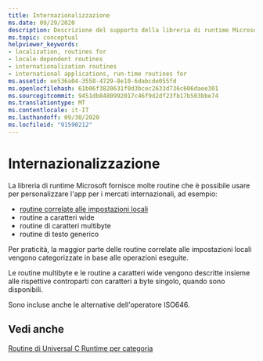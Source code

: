 ```yaml
---
title: Internazionalizzazione
ms.date: 09/29/2020
description: Descrizione del supporto della libreria di runtime Microsoft per la scrittura di app per i mercati internazionali.
ms.topic: conceptual
helpviewer_keywords:
- localization, routines for
- locale-dependent routines
- internationalization routines
- international applications, run-time routines for
ms.assetid: ee536a04-3558-4729-8e10-6dabcde055fd
ms.openlocfilehash: 61b06f3820631f0d3bcec2633d736c606daee301
ms.sourcegitcommit: 9451db8480992017c46f9d2df23fb17b503bbe74
ms.translationtype: MT
ms.contentlocale: it-IT
ms.lasthandoff: 09/30/2020
ms.locfileid: "91590212"
---
```

# <a name="internationalization"></a>Internazionalizzazione

La libreria di runtime Microsoft fornisce molte routine che è possibile usare per personalizzare l'app per i mercati internazionali, ad esempio:
- [routine correlate alle impostazioni locali](../c-runtime-library/locale.md)
- routine a caratteri wide
- routine di caratteri multibyte
- routine di testo generico

Per praticità, la maggior parte delle routine correlate alle impostazioni locali vengono categorizzate in base alle operazioni eseguite.

Le routine multibyte e le routine a caratteri wide vengono descritte insieme alle rispettive controparti con caratteri a byte singolo, quando sono disponibili.

Sono incluse anche le alternative dell'operatore ISO646.

## <a name="see-also"></a>Vedi anche

[Routine di Universal C Runtime per categoria](../c-runtime-library/run-time-routines-by-category.md)
